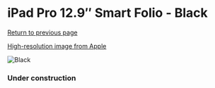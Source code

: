 # iPad Pro 12.9″ Smart Folio - Black

[Return to previous page](/ipad_pro4)

[High-resolution image from Apple](https://store.storeimages.cdn-apple.com/8756/as-images.apple.com/is/MXT92?wid=4500&hei=4500&fmt=png)

<div style="width: 384px"><img src="/everysource/MXT92.png" alt="Black"></div>

### Under construction
